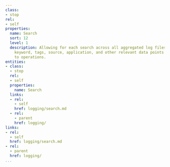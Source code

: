 ```yaml
---
class:
- stop
rel:
- self
properties:
  name: Search
  sort: 12
  level: 1
  description: Allowing for each search across all aggregated log files, looking by
    keyword, tags, source, application, and other relevant data points that will matter
    to operations.
entities:
- class:
  - stop
  rel:
  - self
  properties:
    name: Search
  links:
  - rel:
    - self
    href: logging/search.md
  - rel:
    - parent
    href: logging/
links:
- rel:
  - self
  href: logging/search.md
- rel:
  - parent
  href: logging/
...
```

